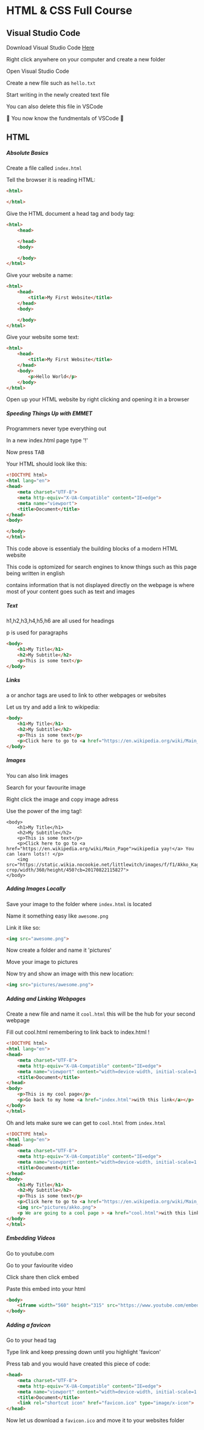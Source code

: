 # HTML & CSS Full Course

## Visual Studio Code

Download Visual Studio Code [Here](https://code.visualstudio.com/)

Right click anywhere on your computer and create a new folder

Open Visual Studio Code

Create a new file such as `hello.txt`

Start writing in the newly created text file

You can also delete this file in VSCode

🙌 You now know the fundmentals of VSCode 🙌

## HTML

##### Absolute Basics

Create a file called `index.html`

Tell the browser it is reading HTML:

```html
<html>

</html>
```

Give the HTML document a head tag and body tag:

```html
<html>
    <head>

    </head>
    <body>

    </body>
</html>
```

Give your website a name:

```html
<html>
    <head>
        <title>My First Website</title>
    </head>
    <body>

    </body>
</html>
```

Give your website some text:

```html
<html>
    <head>
        <title>My First Website</title>
    </head>
    <body>
        <p>Hello World</p>
    </body>
</html>
```

Open up your HTML website by right clicking and opening it in a browser

##### Speeding Things Up with EMMET

Programmers never type everything out

In a new index.html page type '!'

Now press <kbd>TAB</kbd>

Your HTML should look like this:

```html
<!DOCTYPE html>
<html lang="en">
<head>
    <meta charset="UTF-8">
    <meta http-equiv="X-UA-Compatible" content="IE=edge">
    <meta name="viewport">
    <title>Document</title>
</head>
<body>

</body>
</html>
```

This code above is essentialy the building blocks of a modern HTML website

This code is optomized for search engines to know things such as this page being written in english

<head> contains information that is not displayed directly on the webpage

<body> is where most of your content goes such as text and images

##### Text

h1,h2,h3,h4,h5,h6 are all used for headings

p is used for paragraphs

```html
<body>
    <h1>My Title</h1>
    <h2>My Subtitle</h2>
    <p>This is some text</p>
</body>
```

##### Links

a or anchor tags are used to link to other webpages or websites

Let us try and add a link to wikipedia:

```html
<body>
    <h1>My Title</h1>
    <h2>My Subtitle</h2>
    <p>This is some text</p>
    <p>Click here to go to <a href="https://en.wikipedia.org/wiki/Main_Page">wikipedia yay!</a> You can learn lots!! </p>
</body>
```

##### Images

You can also link images

Search for your favourite image 

Right click the image and copy image adress

Use the power of the img tag!:

```<body>
<body>
    <h1>My Title</h1>
    <h2>My Subtitle</h2>
    <p>This is some text</p>
    <p>Click here to go to <a href="https://en.wikipedia.org/wiki/Main_Page">wikipedia yay!</a> You can learn lots!! </p>
    <img src="https://static.wikia.nocookie.net/littlewitch/images/f/f1/Akko_Kagari.png/revision/latest/top-crop/width/360/height/450?cb=20170822115827">
</body>
```

##### Adding Images Locally

Save your image to the folder where ```index.html``` is located

Name it something easy like ```awesome.png```

Link it like so: 

```html
<img src="awesome.png">
```

Now create a folder and name it 'pictures'

Move your image to pictures

Now try and show an image with this new location:

```html
<img src="pictures/awesome.png">
```

##### Adding and Linking Webpages

Create a new file and name it ```cool.html``` this will be the hub for your second webpage

Fill out cool.html remembering to link back to index.html !

```html
<!DOCTYPE html>
<html lang="en">
<head>
    <meta charset="UTF-8">
    <meta http-equiv="X-UA-Compatible" content="IE=edge">
    <meta name="viewport" content="width=device-width, initial-scale=1.0">
    <title>Document</title>
</head>
<body>
    <p>This is my cool page</p>
    <p>Go back to my home <a href="index.html">with this link</a></p>
</body>
</html>
```

Oh and lets make sure we can get to ```cool.html``` from ```index.html```

```html
<!DOCTYPE html>
<html lang="en">
<head>
    <meta charset="UTF-8">
    <meta http-equiv="X-UA-Compatible" content="IE=edge">
    <meta name="viewport" content="width=device-width, initial-scale=1.0">
    <title>Document</title>
</head>
<body>
    <h1>My Title</h1>
    <h2>My Subtitle</h2>
    <p>This is some text</p>
    <p>Click here to go to <a href="https://en.wikipedia.org/wiki/Main_Page">wikipedia yay!</a> You can learn lots!! </p>
    <img src="pictures/akko.png">
    <p We are going to a cool page > <a href="cool.html">with this link!!!</a> </p>
</body>
</html>
```

##### Embedding Videos

Go to youtube.com

Go to your faviourite video

Click share then click embed

Paste this embed into your html

```html
<body>
    <iframe width="560" height="315" src="https://www.youtube.com/embed/ok-plXXHlWw" title="YouTube video player" frameborder="0" allow="accelerometer; autoplay; clipboard-write; encrypted-media; gyroscope; picture-in-picture" allowfullscreen></iframe>
</body>
```

##### Adding a favicon

Go to your head tag

Type link and keep pressing down until you highlight 'favicon'

Press tab and you would have created this piece of code:

```html
<head>
    <meta charset="UTF-8">
    <meta http-equiv="X-UA-Compatible" content="IE=edge">
    <meta name="viewport" content="width=device-width, initial-scale=1.0">
    <title>Document</title>
    <link rel="shortcut icon" href="favicon.ico" type="image/x-icon">
</head>
```

Now let us download a ```favicon.ico``` and move it to your websites folder




